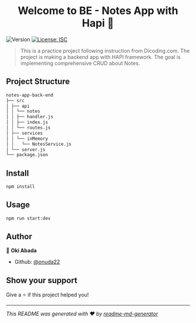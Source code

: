 <h1 align="center">Welcome to BE - Notes App with Hapi 👋</h1>
<p>
  <img alt="Version" src="https://img.shields.io/badge/version-2.0.0-blue.svg?cacheSeconds=2592000" />
  <a href="#" target="_blank">
    <img alt="License: ISC" src="https://img.shields.io/badge/License-ISC-yellow.svg" />
  </a>
</p>

> This is a practice project following instruction from Dicoding.com. The project is making a backend app with HAPI framework. The goal is implementing comprehensive CRUD about Notes.

## Project Structure

```bash
notes-app-back-end
├── src
│ ├── api
│ │ └── notes
│ │ ├── handler.js
│ │ ├── index.js
│ │ └── routes.js
│ ├── services
│ │ └── inMemory
│ │   └── NotesService.js
│ └── server.js
└── package.json
```

## Install

```sh
npm install
```

## Usage

```sh
npm run start:dev
```

## Author

👤 **Oki Abada**

- Github: [@onuda22](https://github.com/onuda22)

## Show your support

Give a ⭐️ if this project helped you!

---

_This README was generated with ❤️ by [readme-md-generator](https://github.com/kefranabg/readme-md-generator)_
